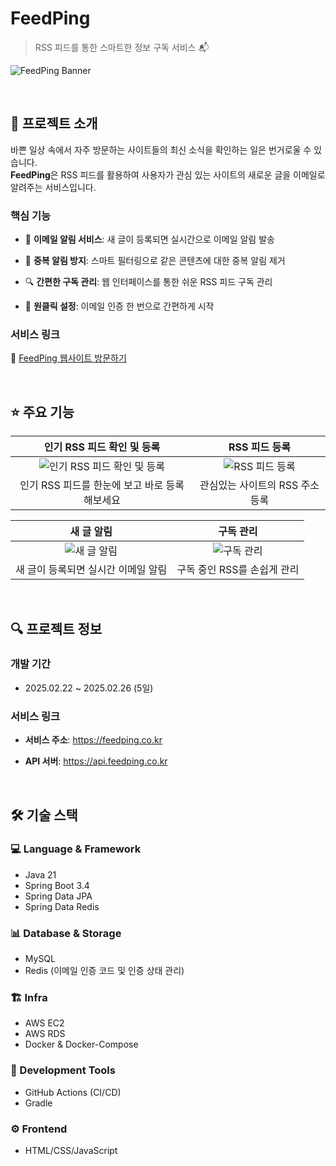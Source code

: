 # FeedPing
> RSS 피드를 통한 스마트한 정보 구독 서비스 📬

![FeedPing Banner](https://github.com/user-attachments/assets/cf001243-71a8-4188-88d6-b2709b3eddcc)

<br/>

## 📌 프로젝트 소개
바쁜 일상 속에서 자주 방문하는 사이트들의 최신 소식을 확인하는 일은 번거로울 수 있습니다.  
**FeedPing**은 RSS 피드를 활용하여 사용자가 관심 있는 사이트의 새로운 글을 이메일로 알려주는 서비스입니다.

### 핵심 기능
- 📮 **이메일 알림 서비스**: 새 글이 등록되면 실시간으로 이메일 알림 발송
  
- 🔄 **중복 알림 방지**: 스마트 필터링으로 같은 콘텐츠에 대한 중복 알림 제거
- 🔍 **간편한 구독 관리**: 웹 인터페이스를 통한 쉬운 RSS 피드 구독 관리
- 📱 **원클릭 설정**: 이메일 인증 한 번으로 간편하게 시작

### 서비스 링크

🚀 [FeedPing 웹사이트 방문하기](https://feedping.co.kr)

<br/>

## ⭐️ 주요 기능

| 인기 RSS 피드 확인 및 등록 | RSS 피드 등록 |
|:-------------------------:|:------------:|
| ![인기 RSS 피드 확인 및 등록](https://github.com/user-attachments/assets/67b2fe50-f88e-48c3-b42b-8b42b93501df) | ![RSS 피드 등록](https://github.com/user-attachments/assets/e562316d-6346-490e-9ece-286e653c6bc8) |
| 인기 RSS 피드를 한눈에 보고 바로 등록해보세요 | 관심있는 사이트의 RSS 주소 등록 |

| 새 글 알림 | 구독 관리 |
|:---------:|:---------:|
| ![새 글 알림](https://github.com/user-attachments/assets/78de3794-9166-415d-a3f4-c3a7765164ec) | ![구독 관리](https://github.com/user-attachments/assets/31e51f02-ea98-498a-82d2-634c57430f9d) |
| 새 글이 등록되면 실시간 이메일 알림 | 구독 중인 RSS를 손쉽게 관리 |

<br/>

## 🔍 프로젝트 정보
### 개발 기간
- 2025.02.22 ~ 2025.02.26 (5일)

### 서비스 링크
- **서비스 주소**: https://feedping.co.kr
  
- **API 서버**: https://api.feedping.co.kr

<br/>

## 🛠 기술 스택
### 💻 Language & Framework
- Java 21
- Spring Boot 3.4
- Spring Data JPA
- Spring Data Redis

### 📊 Database & Storage
- MySQL
- Redis (이메일 인증 코드 및 인증 상태 관리)

### 🏗 Infra
- AWS EC2
- AWS RDS
- Docker & Docker-Compose

### 🔧 Development Tools
- GitHub Actions (CI/CD)
- Gradle

### ⚙️ Frontend
- HTML/CSS/JavaScript
